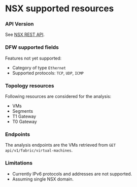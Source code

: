 # NSX supported resources


### API Version

See [NSX REST API](https://developer.broadcom.com/xapis/nsx-t-data-center-rest-api/latest/).


### DFW supported fields

Features not yet supported:

* Category of type `Ethernet`
* Supported protocols: `TCP`, `UDP`, `ICMP`



### Topology resources 

Following resources are considered for the analysis:
* VMs
* Segments 
* T1 Gateway
* T0 Gateway


### Endpoints 

The analysis endpoints are the VMs retrieved from `GET api/v1/fabric/virtual-machines`.


### Limitations

* Currently IPv6 protocols and addresses are not supported. 
* Assuming single NSX domain.